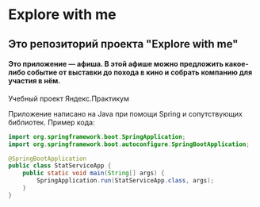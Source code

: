 # Explore with me


## Это репозиторий проекта "Explore with me"
#### Это приложение — афиша. В этой афише можно предложить какое-либо событие от выставки до похода в кино и собрать компанию для участия в нём.

Учебный проект Яндекс.Практикум

<!-- Проект многомодульный:
- Основной сервис:
	- Основной сервисстостоит из трех частей:
		- публичная будет доступна без регистрации любому пользователю сети;
		- закрытая будет доступна только авторизованным пользователям;
		- административная — для администраторов сервиса.
К каждой из частей есть свои требования. Рассмотрим их.
Требования к публичному API
Публичный API должен предоставлять возможности поиска и фильтрации событий. Учтите следующие моменты:
сортировка списка событий должна быть организована либо по количеству просмотров, которое будет запрашиваться в сервисе статистики, либо по датам событий;
при просмотре списка событий должна возвращаться только краткая информация о мероприятиях;
просмотр подробной информации о конкретном событии нужно настроить отдельно (через отдельный эндпоинт);
каждое событие должно относиться к какой-то из закреплённых в приложении категорий;
должна быть настроена возможность получения всех имеющихся категорий и подборок событий (такие подборки будут составлять администраторы ресурса);
каждый публичный запрос для получения списка событий или полной информации о мероприятии должен фиксироваться сервисом статистики.
Подсказка: как узнать IP-адрес клиента, который отправил запрос
Требования к API для авторизованных пользователей
Закрытая часть API должна реализовать возможности зарегистрированных пользователей продукта. Вот что нужно учесть:
авторизованные пользователи должны иметь возможность добавлять в приложение новые мероприятия, редактировать их и просматривать после добавления;
должна быть настроена подача заявок на участие в интересующих мероприятиях;
создатель мероприятия должен иметь возможность подтверждать заявки, которые отправили другие пользователи сервиса.
Требования к API для администратора
Административная часть API должна предоставлять возможности настройки и поддержки работы сервиса. Обратите внимание на эти пункты:
нужно настроить добавление, изменение и удаление категорий для событий;
должна появиться возможность добавлять, удалять и закреплять на главной странице подборки мероприятий;
требуется наладить модерацию событий, размещённых пользователями, — публикация или отклонение;
также должно быть настроено управление пользователями — добавление, активация, просмотр и удаление. 

Сервис статистики
Второй сервис — сервис статистики. Он будет собирать информацию. Во-первых, о количестве обращений пользователей к спискам событий и, во-вторых, о количестве запросов к подробной информации о событии. На основе этой информации должна формироваться статистика о работе приложения.
Функционал сервиса статистики должен содержать:
запись информации о том, что был обработан запрос к эндпоинту API;
предоставление статистики за выбранные даты по выбранному эндпоинту.
Чтобы можно было использовать сервис статистики, нужно разработать HTTP-клиент. Он будет отправлять запросы и обрабатывать ответы. Можно использовать HTTP-клиент, который входит в состав JDK, или RestTemplate, входящий в состав Spring Framework.
-->

Приложение написано на Java при помощи Spring и сопутствующих библиотек. Пример кода:

```java
import org.springframework.boot.SpringApplication;
import org.springframework.boot.autoconfigure.SpringBootApplication;

@SpringBootApplication
public class StatServiceApp {
    public static void main(String[] args) {
        SpringApplication.run(StatServiceApp.class, args);
    }
}
```

<!-- ### Базы данных:
- warehouse - база-список всех товаров с категориями, включает в себя таблицы мест, куда складывает товары при покупке и статистики покупок. Подключается к MARKET-DB, для получения цен
- MARKET-DB - база товаров интернет-магазина. Товары, категории, цены.

#### ER-диаграмма базы данных для приложения:

![This is ER-diagramme](warehouse.png)
 -->
<!-- #### Примеры запросов к базе данных:

Получаем наименование жанров по названиям фильмов:
```
SELECT f.name,
	   g.name
FROM film AS f
JOIN genre AS g ON g.genre_id=f.genre_id 
```
Получаем названия фильмов с рейтингом:
```
SELECT f.name,
	   r.name
FROM film AS f
JOIN rate AS r ON r.rate_id=f.rate_id
```
Получаем количество лайков у фильмов:
```
SELECT f.name,
	   COUNT(l.user_id)
FROM film AS f
JOIN like AS l ON l.film_id=f.film_id
GROUP BY f.name
```
Получаем фильмы, которые нравятся Васе:
```
SELECT u.name,
	   f.name
FROM film AS f
JOIN like AS l ON l.film_id=f.film_id 
JOIN user AS u ON l.user_id=u.user_id
WHERE u.name = 'Vasya'
GROUP BY user_name
```
Получаем пользователей, которым нравится фильм Дюна:
```
SELECT u.name
FROM user AS u
JOIN like AS l ON l.user_id=f.user_id 
JOIN film AS f ON f.film_id=l.film_id
WHERE f.name = 'Dune'
```
Получаем друзей Васи:
```
SELECT f.name
FROM user AS u
JOIN friendly_status AS fs u.user_id=fs.user_id
JOIN friend AS f ON fs.user_id=f.friend_id
WHERE user_name='Vasya'
``` -->
